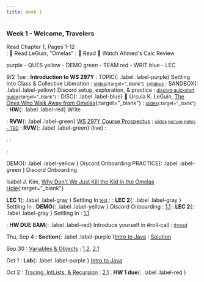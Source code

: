 ```yaml
---
title: Week 1
---
```


### Week 1 - Welcome, Travelers
Read Chapter 1, Pages 1-12  
: 📘 Read LeGuin, "Omelas"
: 📘 Read 
🍿 Watch Ahmed's Calc Review  

purple - QUES 
yellow - DEMO
green - TEAM
red - WRIT
blue - LEC

9/2 Tue
: **Introduction to WS 297Y**
: TOPIC{: .label .label-purple}  Settling Into Class & Collective Liberation
  : <small>[slides](#){:target="_blank"} $~$[syllabus](/syllabus.md)</small>
: SANDBOX{: .label .label-yellow} Discord setup, exploration, & practice
  : <small>[discord quickstart guide](/discord.md){:target="_blank"}</small>
: DISC{: .label .label-blue} 📘 Ursula K. LeGuin, [The Ones Who Walk Away from Omelas](https://dn721901.ca.archive.org/0/items/the-ones-who-walk-away-from-omelas-ursula-k-leguin/The%20Ones%20Who%20Walk%20Away%20from%20Omelas%20-%20Ursula%20K%20LeGuin.pdf){:target="_blank"}
  : <small>[slides](#){:target="_blank"}</small>
: **HW**{: .label .label-red} Write


: **RVW**{: .label .label-green} [WS 297Y Course Prospectus](/syllabus.md)
: <small>[slides](#)  [lecture notes - TBD](#)</small>
: **RVW**{: .label .label-green} (live)
  : 

  : 
: 

: 


DEMO{: .label .label-yellow } Discord Onboarding
PRACTICE{: .label .label-green } Discord Onboarding

Isabel J. Kim, [Why Don't We Just Kill the Kid In the Omelas Hole](https://clarkesworldmagazine.com/kim_02_24/){:target="_blank"}

**LEC 1**{: .label .label-gray } Settling In [<small>test</small>](#)
  : 
: **LEC 2**{: .label .label-gray } Settling In
: **DEMO**{: .label .label-yellow } Discord Onboarding
  : [1.1](#)
: **LEC 2**{: .label .label-gray } Settling In
  : [1.1](#)

: **HW DUE 8AM**{: .label .label-red} Introduce yourself in #roll-call
  : <small>[thread](#)</small>

Thu, Sep 4
: **Section**{: .label .label-purple }[Intro to Java](#)
  : [Solution](#)

Sep 30
: [Variables & Objects](#)
  : [1.2](#), [2.1](#)

Oct 1
: **Lab**{: .label .label-purple } [Intro to Java](#)

Oct 2
: [Tracing, IntLists, & Recursion](#)
  : [2.1](#)
: **HW 1 due**{: .label .label-red }
